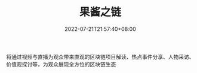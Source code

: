 ﻿---
weight: 
title: "果酱之链"
description: "将通过视频与直播为观众带来直观的区块链项目解读、热点事件分享、人物采访、价值观探讨等，为观众展现全方位的区块链生态"
date: 2022-07-21T21:57:40+08:00
lastmod: 2022-07-21T16:45:40+08:00
draft: false
authors: ["seven"]
featuredImage: "guojiangzhilian.jpg"
link: "http://mp.weixin.qq.com/profile?src=3&timestamp=1658369194&ver=1&signature=DGMI1wZwJHMTBLju3wl1nyrngowIfB9uR*VwVgGA*3E8f*tlmLWA7DAbuhAaspcEwO677wFNeOnKZ9*iiupxpQ=="
tags: ["微信公众号","果酱之链"]
categories: ["navigation"]
navigation: ["微信公众号"]
lightgallery: true
toc: true
pinned: false
recommend: false
recommend1: false
---
将通过视频与直播为观众带来直观的区块链项目解读、热点事件分享、人物采访、价值观探讨等，为观众展现全方位的区块链生态
